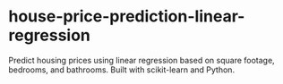 # house-price-prediction-linear-regression
Predict housing prices using linear regression based on square footage, bedrooms, and bathrooms. Built with scikit-learn and Python.
